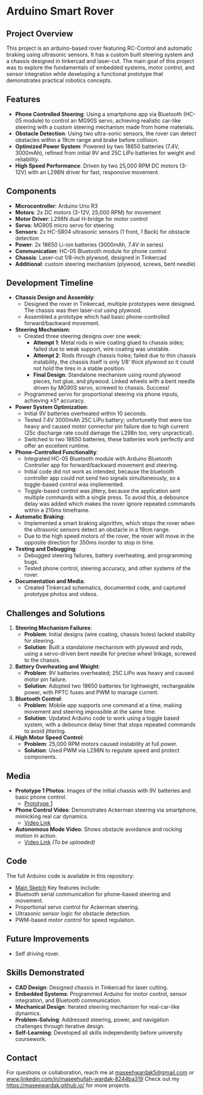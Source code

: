 # Arduino Smart Rover

## Project Overview
This project is an arduino-based rover featuring RC-Control and automatic braking using ultrasonic sensors. It has a custom built steering system and a chassis designed in tinkercad and laser-cut. The main goal of this project was to explore the fundamentals of embedded systems, motor control, and sensor integration while developing a functional prototype that demonstrates practical robotics concepts.

## Features
- **Phone Controlled Steering**: Using a smartphone app via Bluetooth (HC-05 module) to control an MG90S servo, achieving realistic car-like steering with a custom steering mechanism made from home materials.
- **Obstacle Detection**: Using two ultra-sonic sensors, the rover can detect obstacles within a 19cm range and brake before collision.
- **Optimized Power System**: Powered by two 18650 batteries (7.4V, 3000mAh), refined from initial 9V and 25C LiPo batteries for weight and reliability.
- **High Speed Performance**: Driven by two 25,000 RPM DC motors (3-12V) with an L298N driver for fast, responsive movement.

## Components
- **Microcontroller**: Arduino Uno R3
- **Motors**: 2x DC motors (3-12V, 25,000 RPM) for movement
- **Motor Driver**: L298N dual H-bridge for motor control
- **Servo**: MG90S micro servo for steering
- **Sensors**: 2x HC-SR04 ultrasonic sensors (1 front, 1 Back) for obstacle detection
- **Power**: 2x 18650 Li-ion batteries (3000mAh, 7.4V in series)
- **Communication**: HC-05 Bluetooth module for phone control
- **Chassis**: Laser-cut 1/8-inch plywood, designed in Tinkercad
- **Additional**: custom steering mechanism (plywood, screws, bent needle)

## Development Timeline
- **Chassis Design and Assembly**:
  - Designed the rover in Tinkercad, multiple prototypes were designed. The chassis was then laser-cut using plywood.
  - Assembled a prototype which had basic phone-controlled forward/backward movement.
- **Steering Mechanism**:
  - Created three steering designs over one week:
    - **Attempt 1**: Metal rods in wire coating glued to chassis sides; failed due to weak support, wire coating was unstable.
    - **Attempt 2**: Rods through chassis holes; failed due to thin chassis instability, the chassis itself is only 1/8' thick plywood so it could not hold the tires in a stable position.
    - **Final Design**: Standalone mechanism using round plywood pieces, hot glue, and plywood. Linked wheels with a bent needle driven by MG90S servo, screwed to chassis. Success!
  - Programmed servo for proportional steering via phone inputs, achieving ±5° accuracy.
- **Power System Optimization**:
  - Initial 9V batteries overheated within 10 seconds.
  - Tested 7.4V 3000mAh 25C LiPo battery; unfortunetly thet were too heavy and caused motor connector pin failure due to high current (25c discharge rate could damage the L298n too, very unpractical).
  - Switched to two 18650 batteries, these batteries work perfectly and offer an excellent runtime.
- **Phone-Controlled Functionality**:
  - Integrated HC-05 Bluetooth module with Arduino Bluetooth Controller app for forward/backward movement and steering.
  - Initial code did not work as intended, because the bluetooth controller app could not send two signals simultaneously, so a toggle-based control was implemented.
  - Toggle-based control was jittery, because the application sent multiple commands with a single press. To avoid this, a debounce delay was added which makes the rover ignore repeated commands within a 210ms timeframe.
- **Automatic Braking**:
  - Implemented a smart braking algorithm, which stops the rover when the ultrasonic sensors detect an obstacle in a 19cm range.
  - Due to the high speed motors of the rover, the rover will move in the opposite direction for 350ms inorder to stop in time.
- **Testing and Debugging**:
  - Debugged steering failures, battery overheating, and programming bugs.
  - Tested phone control, steering accuracy, and other systems of the rover.
- **Documentation and Media**:
  - Created Tinkercad schematics, documented code, and captured prototype photos and videos.

## Challenges and Solutions
1. **Steering Mechanism Failures**:
   - **Problem**: Initial designs (wire coating, chassis holes) lacked stability for steering.
   - **Solution**: Built a standalone mechanism with plywood and rods, using a servo-driven bent needle for precise wheel linkage, screwed to the chassis.
2. **Battery Overheating and Weight**:
   - **Problem**: 9V batteries overheated; 25C LiPo was heavy and caused motor pin failure.
   - **Solution**: Adopted two 18650 batteries for lightweight, rechargeable power, with PPTC fuses and PWM to manage current.
3. **Bluetooth Control**:
   - **Problem**: Mobile app supports one command at a time, making movement and steering impossible at the same time.
   - **Solution**: Updated Arduino code to work using a toggle based system, with a debounce delay timer that stops repeated commands to avoid jittering.
4. **High Motor Speed Control**:
   - **Problem**: 25,000 RPM motors caused instability at full power.
   - **Solution**: Used PWM via L298N to regulate speed and protect components.

## Media
- **Prototype 1 Photos**: Images of the initial chassis with 9V batteries and basic phone control.
  - [Prototype 1](https://github.com/yourusername/arduino-car/raw/main/images/prototype1.jpg)
- **Phone Control Video**: Demonstrates Ackerman steering via smartphone, mimicking real car dynamics.
  - [Video Link](https://youtube.com/phone-control-video)
- **Autonomous Mode Video**: Shows obstacle avoidance and rocking motion in action.
  - [Video Link](https://youtube.com/autonomous-video) *(To be uploaded)*

## Code
The full Arduino code is available in this repository:
- [Main Sketch](https://github.com/MaseeWardak/arduino-rover/blob/main/arduino_rover.ino)
Key features include:
- Bluetooth serial communication for phone-based steering and movement.
- Proportional servo control for Ackerman steering.
- Ultrasonic sensor logic for obstacle detection.
- PWM-based motor control for speed regulation.

## Future Improvements
- Self driving rover.

## Skills Demonstrated
- **CAD Design**: Designed chassis in Tinkercad for laser cutting.
- **Embedded Systems**: Programmed Arduino for motor control, sensor integration, and Bluetooth communication.
- **Mechanical Design**: Iterated steering mechanism for real-car-like dynamics.
- **Problem-Solving**: Addressed steering, power, and navigation challenges through iterative design.
- **Self-Learning**: Developed all skills independently before university coursework.

## Contact
For questions or collaboration, reach me at maseehwardak5@gmail.com or www.linkedin.com/in/maseehullah-wardak-8244ba319  Check out my https://maseewardak.github.io/ for more projects.
